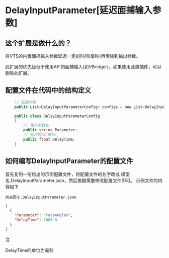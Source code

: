 # DelayInputParameter[延迟面捕输入参数]

## 这个扩展是做什么的？
将VTS的内置面捕输入参数延迟一定的时间(毫秒)再传输到输出参数。

此扩展的优先级低于使用API的面捕输入(如VBridger)，如果使用此类插件，可以删除此扩展。

## 配置文件在代码中的结构定义

```C#
    // 配置列表
    public List<DelayInputParameterConfig> configs = new List<DelayInputParameterConfig>();

    public class DelayInputParameterConfig
    {
        // 输入参数名
        public string Parameter;
        // 延迟时间(毫秒)
        public float DelayTime;
    }
```

## 如何编写DelayInputParameter的配置文件
首先复制一份给出的示例配置文件，将配置文件的名字改成 模型名.DelayInputParameter.json，然后根据需要修改配置文件即可。
示例文件的内容如下

`尚未团子.DelayInputParameter.json`
```json
[
  {
    "Parameter": "FaceAngleX",
    "DelayTime": 1000.0
  }
]
```
注

DelayTime的单位为毫秒